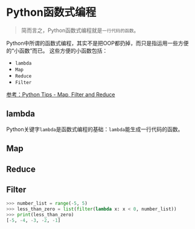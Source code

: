 # Python函数式编程

> 简而言之，Python函数式编程就是`一行代码的函数`。

Python中所谓的函数式编程，其实不是把OOP都扔掉，而只是指运用一些方便的“小函数”而已。
这些方便的小函数包括：
- `lambda`
- `Map`
- `Reduce`
- `Filter`

[参考：Python Tips - Map, Filter and Reduce](http://book.pythontips.com/en/latest/map_filter.html)

## lambda

Python关键字`lambda`是函数式编程的基础：`lambda`能生成一行代码的函数。


## Map


## Reduce


## Filter

```py
>>> number_list = range(-5, 5)
>>> less_than_zero = list(filter(lambda x: x < 0, number_list))
>>> print(less_than_zero)
[-5, -4, -3, -2, -1]
```